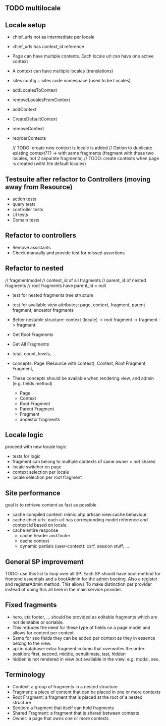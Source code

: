 ## TODO multilocale

## Locale setup

- chief_urls not as intermediate per locale
- chief_urls has context_id reference
- Page can have multiple contexts. Each locale url can have one active context
- A context can have multiple locales (translations)
- sites config + sites code namespace (used to be Locales)

- addLocalesToContext
- removeLocalesFromContext
- addContext
- CreateDefaultContext
- removeContext
- reorderContexts

  // TODO: create new context is locale is added
  // Option to duplicate existing context??? -> with same fragments (fragment with these two locales, not 2 separate
  fragments)
  // TODO: create contexts when page is created (witht hte default locales)

## Testsuite after refactor to Controllers (moving away from Resource)

- action tests
- query tests
- controller tests
- UI tests
- Domain tests

## Refactor to controllers

- Remove assistants
- Check manually and provide test for missed assertions

## Refactor to nested

// fragmentmodel
// context_id of all fragments
// parent_id of nested fragments
// root fragments have parent_id = null

- test for nested fragments tree structure
- test for available view attributes: page, context, fragment, parent fragment, ancestor fragments

- Better nestable structure: context (locale) -> root fragment -> fragment -> fragment
- Get Root Fragments
- Get All Fragments
- total, count, levels, ...
- concepts: Page (Resource with context), Context, Root Fragment, Fragment,
- These concepts should be available when rendering view, and admin (e.g. fields method)
    - Page
    - Context
    - Root Fragment
    - Parent Fragment
    - Fragment
    - ancestor fragments

## Locale logic

proceed with new locale logic

- tests for logic
- fragment can belong to multiple contexts of same owner = not shared
- locale switcher on page
- context selection per locale
- locale selection per root fragment

## Site performance

goal is to retrieve content as fast as possible

- cache compiled context: mimic php artisan view:cache behaviour.
- cache chief urls: each url has corresponding model reference and context id based on locale.
- cache entire response
    - cache header and footer
    - cache context
    - dynamic partials (user-context): csrf, session stuff, ...

## General SP improvement

TODO: use this list to loop over all SP. Each SP should have boot method for frontend essentials
and a bootAdmin for the admin booting. Also a register and registerAdmin method. This allows
To make distinction per provider instead of doing this all here in the main service provider.

## Fixed fragments

- hero, cta footer, ... should be provided as editable fragments which are not deletable or sortable.
- This reduces the need for these type of fields on a page model and allows for content per context.
- Same for seo fields they can be added per context as they in essence belong to the view.
- api in database: extra fragment column that overwrites the order: position: first, second, middle, penultimate, last,
  hidden
- hidden is not rendered in view but available in the view: e.g. modal, seo.

## Terminology

- Context: a group of fragments in a nested structure
- Fragment: a piece of content that can be placed in one or more contexts
- Root Fragment: a fragment that is placed at the root of a nested structure
- Section: a fragment that itself can hold fragments
- Shared Fragment: a fragment that is shared between contexts
- Owner: a page that owns one or more contexts 


